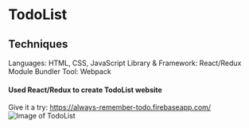 # TodoList
## Techniques
Languages: HTML, CSS, JavaScript
Library & Framework: React/Redux
Module Bundler Tool: Webpack

#### Used React/Redux to create TodoList website

Give it a try: https://always-remember-todo.firebaseapp.com/
![Image of TodoList](https://github.com/pkyPeter/TodoList/blob/master/snapshot/index.png)

